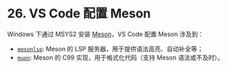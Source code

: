 # 26. VS Code 配置 Meson

Windows 下通过 MSYS2 安装 [Meson][1]，VS Code 配置 Meson 涉及到：

* [`mesonlsp`][2]: Meson 的 LSP 服务器，用于提供语法高亮、自动补全等；
* [`muon`][3]: Meson 的 C99 实现，用于格式化代码（支持 Meson 语法或不及时）。

[1]: https://mesonbuild.com/
[2]: https://github.com/JCWasmx86/mesonlsp
[3]: https://github.com/annacrombie/muon
